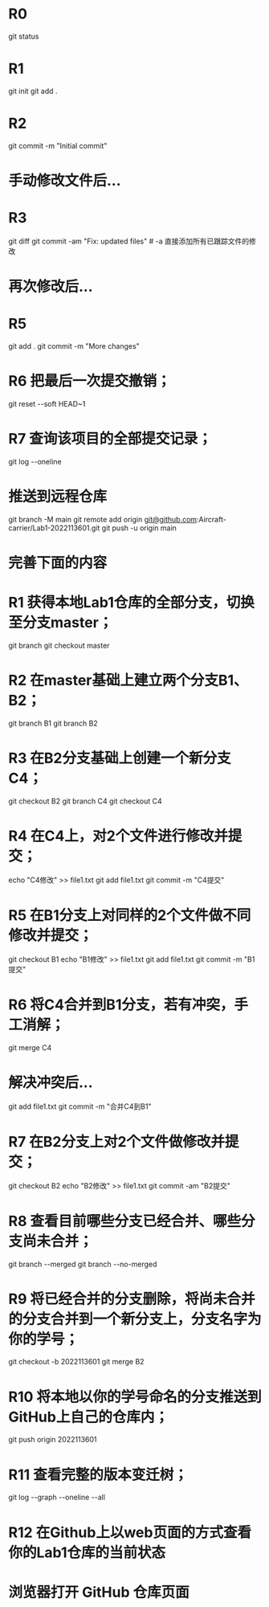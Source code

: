 # R0
git status

# R1
git init
git add .

# R2
git commit -m "Initial commit"

# 手动修改文件后...
# R3
git diff
git commit -am "Fix: updated files"  # -a 直接添加所有已跟踪文件的修改

# 再次修改后...
# R5
git add .
git commit -m "More changes"

# R6 把最后一次提交撤销；
git reset --soft HEAD~1

# R7 查询该项目的全部提交记录；
git log --oneline

# 推送到远程仓库
git branch -M main
git remote add origin git@github.com:Aircraft-carrier/Lab1-2022113601.git
git push -u origin main

# 完善下面的内容
# R1 获得本地Lab1仓库的全部分支，切换至分支master；
git branch
git checkout master

# R2 在master基础上建立两个分支B1、B2；
git branch B1
git branch B2

# R3 在B2分支基础上创建一个新分支C4；
git checkout B2
git branch C4
git checkout C4

# R4 在C4上，对2个文件进行修改并提交；
echo "C4修改" >> file1.txt
git add file1.txt
git commit -m "C4提交"

# R5 在B1分支上对同样的2个文件做不同修改并提交；
git checkout B1
echo "B1修改" >> file1.txt
git add file1.txt
git commit -m "B1提交"

# R6 将C4合并到B1分支，若有冲突，手工消解；
git merge C4
# 解决冲突后...
git add file1.txt
git commit -m "合并C4到B1"

# R7 在B2分支上对2个文件做修改并提交；
git checkout B2
echo "B2修改" >> file1.txt
git commit -am "B2提交"

# R8 查看目前哪些分支已经合并、哪些分支尚未合并；
git branch --merged
git branch --no-merged

# R9 将已经合并的分支删除，将尚未合并的分支合并到一个新分支上，分支名字为你的学号；
git checkout -b 2022113601
git merge B2

# R10 将本地以你的学号命名的分支推送到GitHub上自己的仓库内；
git push origin 2022113601

# R11 查看完整的版本变迁树；
git log --graph --oneline --all

# R12 在Github上以web页面的方式查看你的Lab1仓库的当前状态
# 浏览器打开 GitHub 仓库页面